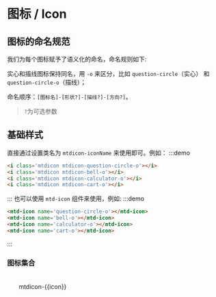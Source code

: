 <script>

const icons = [
  'avatar-fill',
  'avatar-o',
  'avatar-group-fill',
  'avatar-group',
  'avatar-add',
  'avatar-add-fill',

  'align-justify',
  'align-center',
  'align-right',
  'align-left',

  'arrow-up',
  'arrow-right',
  'arrow-down',
  'arrow-left',

  'up',
  'right',
  'down',
  'left',

  'up-thick',
  'right-thick',
  'down-thick',
  'left-thick',
  'fast-backward',
  'fast-forward',

  'triangle-left',
  'triangle-down',
  'triangle-up',
  'triangle-right',

  'meh-o',
  'meh',
  'sad-o',
  'sad',
  'smile-o',
  'smile',

  'checkbox-unchecked',
  'checkbox-checked-o',
  'checkbox-checked',

  'add',
  'check',
  'close',
  'customer-o',
  'share-o',
  'code-on',
  'delete-o',
  'ellipsis',
  'copy-o',
  'cloud-o',
  'filter-o',
  'download-o',
  'error-o',
  'error-circle',
  'error',
  'success-circle',
  'success-o',
  'question-mark',
  'question-circle',
  'question-circle-o',
  'warning',
  'warning-circle',
  'warning-circle-o',
  'info-circle-o',



  'list-view',
  'mail-o',
  'home-o',
  'bell-o',
  'code-off',
  'edit-o',
  'remove',
  'refresh-o',
  'sortupanddown-o',
  'share-2',
  'theme-o',

  'link-o',
  'wifi-o',

  'time-o',
  'lock-o',
  'menus-o',
  'star-o',
  'setting',
  'visibility-on-o',


  'database-o',
  'import-export-o',
  'exit-fullscreen-o',
  'fullscreen-o',
  'hierarchy-o',
  'drill-down-o',
  'cart-o',
  'invoice-o',
  'paste-code-o',
  'export-o',
  'save-o',
  'undo-o',
  'visibility-off-o',
  'location-o',
  'calculator-o',

  'file-o',
  'bell',
  'location',
  'share',
  'home',
  'filter',

  'cart',
  'save',

  'calculator',
  'time',
  'theme',
  'star',

  'refresh',
  'calendar',
  'calendar-o',
  'file-add',
  'file-add-o',

  'areachart',
  'areachart-o',
  'barschart',
  'barschart-o',
  'piechart',
  'piechart-o',


  'minus',
  'camera-fill',
  'contacts-fill',
  'cloud-fill',
  'customer',
  'drill-down-fill',
  'fabulous-fill',

  'database-fill',
  'file-export-fill',
  'file-send-fill',
  'file-fill',
  'lock-fill',
  'invoice-fill',
  'hierarchy-fill',
  'lookup-fill',
  'mail-fill',
  'picture-fill',
  'paste-code-fill',
  'printing-fill',
  'schedule-fill',
  'setting-fill',
  'telephone-fill',
  'star-half',
  'play-fill',

  'cleaner-format',
  'delete-selectedcolumn',
  'formatbold',
  'delete-selected-row',
  'form',
  'color-fill',
  'list-bulleted',
  'italic',
  'list-numbered',
  'serikeethrough',
  'paint',
  'unmerge-cells',
  'merge-cells',
  'underlined',
  'toc',
  'colorfont',
  'comment-fill',
  'fabulous',
  'camera',

  'contacts',
  'folder-fill',
  'mosaic',
  'file',
  'file-send',
  'file-export',
  'play',
  'lookup',
  'rotate',
  'tailoring',
  'folder',
  'shape',
  'schedule',
  'picture',
  'comment',
  'telephone',
  'load',
  'add-square-o',
  'checkbox-indetermina-o',
  'checkbox-indetermina',
  'add-square-fill',
  'info-circle',
  'bankcard',

  'delete',
  'copy',
  'visibility-on-fill',
  'invoice',
  'bank-card-fill',
  'h1',
  'h2',
  'sort',
  'file-import',
  'file-import-fill',

  'insert-row-up',
  'insert-row-down',
  'insert-column-left',
  'insert-column-right',
  'header-line',
  'header-column',

  'enlarge',
  'search',
  'micrify',
  'more',
  'radio-unchecked',
  'top',
  'edit',
  'printing',
  'template',
  'unlock',
  'redo',
  'originalsize',
  'unlock-fill',
  'history',
  'newfolde',

  'check-thick',
  'point',
  'handle',
  'warningmini',
  'closemini',
  'questionmini',
  'checkmini',
  'compress',
  'collapse',
  'expand',
  'like',
  'like-fill',
  'quote',
  'annex',
  'at',
  'bar-chart-fill',
  'alphabetically',
  'bell-slash-fill',
  'bar-chart',
  'demonstration',
  'funnel-chart-fill',
  'adaptation-screen',
  'floor-fill',
  'education',
  'nosign',
  'funnel-chart',
  'laser-pen',
  'education-fill',
  'log-out',
  'paperplane',
  'globe',
  'keyboard',
  'paperplane-fill',
  'shield',
  'id-card',
  'shield-fill',
  'shield-success-fill',
  'shield-success',
  'floor',
  'qrcode',
  'table',
  'monitor',
  'original',
  'square-stack-up-fill',
  'phone',
  'table-fill',
  'slider-settings',
  'square-stack-up',
  'trophy',
  'trophy-fill',
  'jigsaw-fill',
  'jigsaw',
  'bolt-fill',
  'bolt',
  'badge',
  'flame-fill',
  'flame',
  'add-message',
  'add-message-fill',

  'cancel-circle',
  'more-circle',
];
export default {
  inject: ['app'],
  data () {
    return {
      icons: icons,
    };
  },
  computed: {
    theme () {
      return this.app.theme;
    },
  },
  watch: {
    theme: {
      immediate: true,
      handler (t) {
        this.icons = icons;
      },
    }
  },
}
</script>
# 图标 / Icon
## 图标的命名规范
我们为每个图标赋予了语义化的命名，命名规则如下:

实心和描线图标保持同名，用 `-o` 来区分，比如 `question-circle`（实心） 和 `question-circle-o`（描线）；

命名顺序：`[图标名]-[形状?]-[描线?]-[方向?]`。

> `?`为可选参数
## 基础样式
直接通过设置类名为 `mtdicon-iconName` 来使用即可。例如：
:::demo
```html
<i class='mtdicon mtdicon-question-circle-o'></i>
<i class='mtdicon mtdicon-bell-o'></i>
<i class='mtdicon mtdicon-calculator-o'></i>
<i class='mtdicon mtdicon-cart-o'></i>
```
:::
也可以使用 `mtd-icon` 组件来使用，例如:
:::demo
```html
<mtd-icon name='question-circle-o'></mtd-icon>
<mtd-icon name='bell-o'></mtd-icon>
<mtd-icon name='calculator-o'></mtd-icon>
<mtd-icon name='cart-o'></mtd-icon>
```
:::

### 图标集合

<ul class='icon-list'>
  <li v-for='icon in icons' :key='icon' class='icon-item'>
    <mtd-icon :name='icon'></mtd-icon>
    <span class='icon-name'>mtdicon-{{icon}}</span>
  </li>
</ul>

<style>
  .icon-list{
    list-style-type: none;
    margin: 0;
    padding: 0;
  }
  .icon-item{
    display: inline-block;
    vertical-align: middle;
    padding: 10px;
    width: 25%;
    text-align: center;
    margin-bottom: 10px;
    padding: 20px;
  }
  .icon-item .mtdicon{
    font-size: 32px;
    margin-bottom: 20px;
  }
  .icon-name{
    display: block;
  }
  .demo-icon .demo-source .mtdicon  {
    font-size: 24px;
    margin: 0px 20px;
  }
</style>
